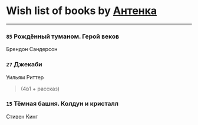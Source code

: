 # Wish list of books by [Антенка](https://plus.google.com/u/0/118158645037334943900/)
---

### `85` Рождённый туманом. Герой веков
Брендон Сандерсон

### `27` Джекаби
Уильям Риттер
> (4в1 + рассказ)

### `15` Тёмная башня. Колдун и кристалл
Стивен Кинг

